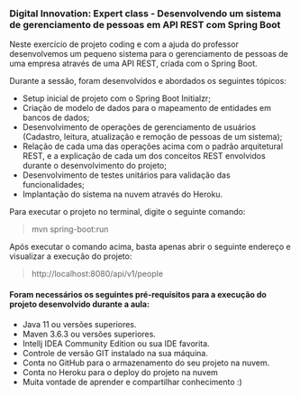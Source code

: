 ### Digital Innovation: Expert class - Desenvolvendo um sistema de gerenciamento de pessoas em API REST com Spring Boot

Neste exercício de projeto coding e com a ajuda do professor desenvolvemos um pequeno sistema para o gerenciamento de pessoas de uma empresa através de uma API REST, criada com o Spring Boot.

Durante a sessão, foram desenvolvidos e abordados os seguintes tópicos:

* Setup inicial de projeto com o Spring Boot Initialzr;
* Criação de modelo de dados para o mapeamento de entidades em bancos de dados;
* Desenvolvimento de operações de gerenciamento de usuários (Cadastro, leitura, atualização e remoção de pessoas de um sistema);
* Relação de cada uma das operações acima com o padrão arquitetural REST, e a explicação de cada um dos conceitos REST envolvidos durante o desenvolvimento do projeto;
* Desenvolvimento de testes unitários para validação das funcionalidades;
* Implantação do sistema na nuvem através do Heroku.


Para executar o projeto no terminal, digite o seguinte comando:

> mvn spring-boot:run 

Após executar o comando acima, basta apenas abrir o seguinte endereço e visualizar a execução do projeto:

> http://localhost:8080/api/v1/people

#### Foram necessários os seguintes pré-requisitos para a execução do projeto desenvolvido durante a aula:

* Java 11 ou versões superiores.
* Maven 3.6.3 ou versões superiores.
* Intellj IDEA Community Edition ou sua IDE favorita.
* Controle de versão GIT instalado na sua máquina.
* Conta no GitHub para o armazenamento do seu projeto na nuvem.
* Conta no Heroku para o deploy do projeto na nuvem
* Muita vontade de aprender e compartilhar conhecimento :)

